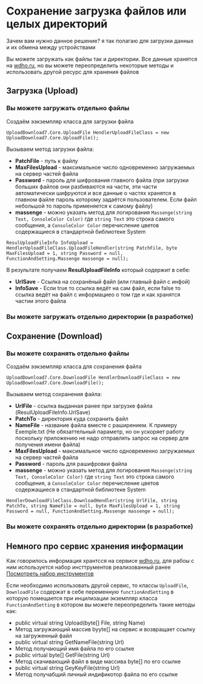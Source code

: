 # Сохранение загрузка файлов или целых директорий
Зачем вам нужно данное решение?
я так полагаю для загрузки данных и их обмена между устройствами 
  
Вы можете загружать как файлы так и директории. Все данные хранятся на [wdho.ru](https://wdho.ru), но вы можете переопределить некоторые методы и использовать другой ресурс для хранения файлов
  
## Загрузка (Upload)
### Вы можете загружать отдельно файлы

Создаём ээкземпляр класса для загрузки файла

`UploadDownload7.Core.UploadFile HendlerUploadFileClass = new UploadDownload7.Core.UploadFile();`

Вызываем метод загрузки файла:
* <b>PatchFile</b> - путь к файлу
* <b>MaxFilesUpload</b> - максимальное число одновременно загружаемых на сервер частей файла
* <b>Password</b> - пароль для шифрования главного файла (при загрузки больших файлов они разбиваются на части, эти части автоматически шифруются и все данные о частях хранятся в главном файле пароль которому задаётся пользователем. Если файл небольшой то пароль применяется к самому файлу)
* <b>massenge</b> - можно указать метод для логирования  `Massenge(string Text, ConsoleColor Color)` где `string Text` это строка самого сообщения, а `ConsoleColor Color` перечисление цветов содержащиеся в стандартной библиотеке System

`ResulUploadFileInfo InfoUpload = HendlerUploadFileClass.UploadFileHendler(string PatchFile, byte MaxFilesUpload = 1, string Password = null, FunctionAndSetting.Massenge massenge = null);`

В результате получаем <b>ResulUploadFileInfo</b> который содержит в себе:
* <b>UrlSave</b> - Ссылка на сохранёный файл (или главный файл с инфой)
* <b>InfoSave</b> - Если true то ссылка ведёт на сам файл, если false то ссылка ведёт на файл с информациео о том где и как хранятся частии этого файла

### Вы можете загружать отдельно директории (в разработке)

## Сохранение (Download)
### Вы можете сохранять отдельно файлы

Создаём ээкземпляр класса для сохранения файла

`UploadDownload7.Core.DownloadFile HendlerDownloadFileClass = new UploadDownload7.Core.DownloadFile();`

Вызываем метод сохранения файла:
* <b>UrlFile</b> - ссылка выданная ранее при загрузке файла (ResulUploadFileInfo.UrlSave)
* <b>PatchTo</b> - директория куда сохранить файл
* <b>NameFile</b> - название файла вместе с раширением. К примеру Exemple.txt (Не обязаттельный параметр, но он ускоряет работу поскольку приложению не надо отправлять запрос на сервер для получения имени файла)
* <b>MaxFilesUpload</b> - максимальное число одновременно загружаемых на сервер частей файла
* <b>Password</b> - пароль для рашифровки файла
* <b>massenge</b> - можно указать метод для логирования  `Massenge(string Text, ConsoleColor Color)` где `string Text` это строка самого сообщения, а `ConsoleColor Color` перечисление цветов содержащиеся в стандартной библиотеке System

`HendlerDownloadFileClass.DownloadHendler(string UrlFile, string PatchTo, string NameFile = null, byte MaxFilesUpload = 1, string Password = null, FunctionAndSetting.Massenge massenge = null);`

### Вы можете сохранять отдельно директории (в разработке)

## Немного про сервис хранения информации

Как говорилось информация хрантсся на сервисе [wdho.ru](https://wdho.ru), для рабоы с ним используется набор инсттрументов реализованный ранее [Посмотреть набор инструментов](https://github.com/Bocmen/UploadDownloadHendler_wdho.ru)

Если необходимо использовать другой сервис, то классы `UploadFile`, `DownloadFile` содержат в себе переменную `functionAndSetting` в которую помещается при инцилизации экземпляр класса `FunctionAndSetting` в котором вы можете переопределить такие методы как:
* public virtual string Upload(byte[] File, string Name)
 * Метод загружающий массив byyte[] на сервис и возвращает ссылку на загруженный файл
* public virtual string GetNameFile(string Url)
 * Метод получающий имя файла по его ссылке
* public virtual byte[] GetFile(string Url)
 * Метод скачивающий файл в виде массива byte[] по его ссылке
* public virtual string GeyKeyFile(string Url)
 * Метод получабщий личный индификотор файла по его ссылке

